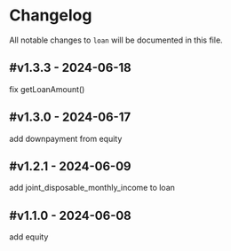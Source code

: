 # Changelog

All notable changes to `loan` will be documented in this file.

## #v1.3.3 - 2024-06-18

fix getLoanAmount()

## #v1.3.0 - 2024-06-17

add downpayment from equity

## #v1.2.1 - 2024-06-09

add joint_disposable_monthly_income to loan

## #v1.1.0 - 2024-06-08

add equity
